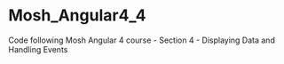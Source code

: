 # Mosh_Angular4_4
Code following Mosh Angular 4 course - Section 4 - Displaying Data and Handling Events
